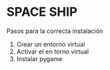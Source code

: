 #   SPACE SHIP

Pasos para la correcta instalación

1. Crear un entorno virtual 
2. Activar el en torno virtual  
3. Instalar pygame 
